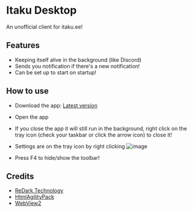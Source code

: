 # Itaku Desktop
An unofficial client for itaku.ee!

## Features
- Keeping itself alive in the background (like Discord)
- Sends you notification if there's a new notification!
- Can be set up to start on startup!

## How to use
- Download the app: [Latest version](https://github.com/ReDarkTechnology/Itaku-Desktop/releases/latest)
- Open the app
- If you close the app it will still run in the background, right click on the tray icon (check your taskbar or click the arrow icon) to close it!
- Settings are on the tray icon by right clicking
![image](https://github.com/ReDarkTechnology/Itaku-Desktop/assets/53262904/8c58de35-ffbb-44d1-89aa-7d83c93dd837)

- Press F4 to hide/show the toolbar!

## Credits
- [ReDark Technology](https://github.com/ReDarkTechnology)
- [HtmlAgilityPack](https://github.com/zzzprojects/html-agility-pack)
- [WebView2](https://developer.microsoft.com/en-us/microsoft-edge/webview2/)
